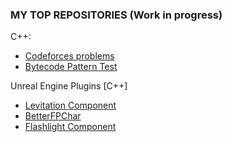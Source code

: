 ### MY TOP REPOSITORIES (Work in progress)

C++:
- [Codeforces problems](https://github.com/duartemv00/DMV_codeforces_cpp)
- [Bytecode Pattern Test](https://github.com/duartemv00/DMV_BytecodePatternTest_cpp)

Unreal Engine Plugins [C++]
- [Levitation Component](https://github.com/duartemv00/DMV_Levitation_uePlugin)
- [BetterFPChar](https://github.com/duartemv00/DMV_BetterFPChar_uePlugin)
- [Flashlight Component](https://github.com/duartemv00/DMV_FlashLightComp_uePlugin)
